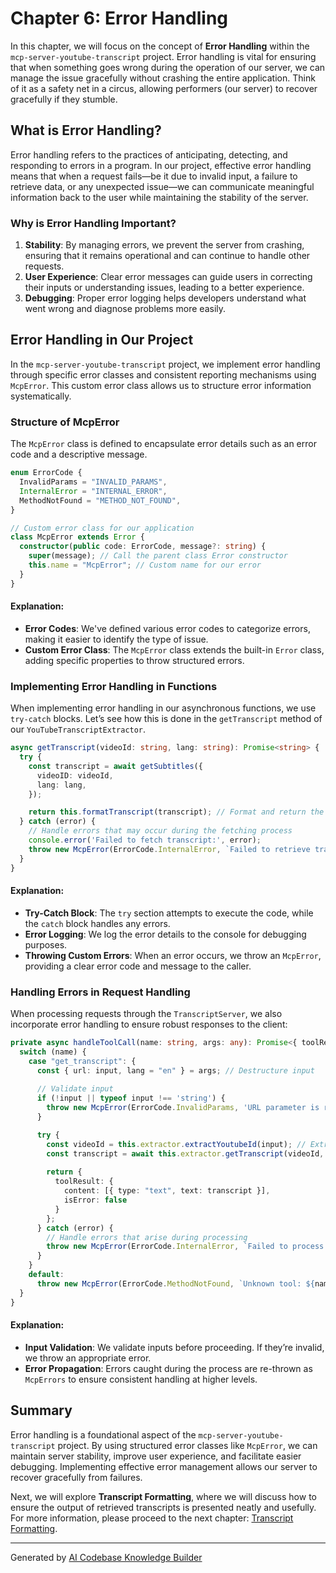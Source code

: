 # Chapter 6: Error Handling

In this chapter, we will focus on the concept of **Error Handling** within the `mcp-server-youtube-transcript` project. Error handling is vital for ensuring that when something goes wrong during the operation of our server, we can manage the issue gracefully without crashing the entire application. Think of it as a safety net in a circus, allowing performers (our server) to recover gracefully if they stumble.

## What is Error Handling?

Error handling refers to the practices of anticipating, detecting, and responding to errors in a program. In our project, effective error handling means that when a request fails—be it due to invalid input, a failure to retrieve data, or any unexpected issue—we can communicate meaningful information back to the user while maintaining the stability of the server.

### Why is Error Handling Important?

1. **Stability**: By managing errors, we prevent the server from crashing, ensuring that it remains operational and can continue to handle other requests.
2. **User Experience**: Clear error messages can guide users in correcting their inputs or understanding issues, leading to a better experience.
3. **Debugging**: Proper error logging helps developers understand what went wrong and diagnose problems more easily.

## Error Handling in Our Project

In the `mcp-server-youtube-transcript` project, we implement error handling through specific error classes and consistent reporting mechanisms using `McpError`. This custom error class allows us to structure error information systematically.

### Structure of McpError

The `McpError` class is defined to encapsulate error details such as an error code and a descriptive message.

```typescript
enum ErrorCode {
  InvalidParams = "INVALID_PARAMS",
  InternalError = "INTERNAL_ERROR",
  MethodNotFound = "METHOD_NOT_FOUND",
}

// Custom error class for our application
class McpError extends Error {
  constructor(public code: ErrorCode, message?: string) {
    super(message); // Call the parent class Error constructor
    this.name = "McpError"; // Custom name for our error
  }
}
```

#### Explanation:

- **Error Codes**: We've defined various error codes to categorize errors, making it easier to identify the type of issue.
- **Custom Error Class**: The `McpError` class extends the built-in `Error` class, adding specific properties to throw structured errors.

### Implementing Error Handling in Functions

When implementing error handling in our asynchronous functions, we use `try-catch` blocks. Let’s see how this is done in the `getTranscript` method of our `YouTubeTranscriptExtractor`.

```typescript
async getTranscript(videoId: string, lang: string): Promise<string> {
  try {
    const transcript = await getSubtitles({
      videoID: videoId,
      lang: lang,
    });

    return this.formatTranscript(transcript); // Format and return the fetched transcript
  } catch (error) {
    // Handle errors that may occur during the fetching process
    console.error('Failed to fetch transcript:', error);
    throw new McpError(ErrorCode.InternalError, `Failed to retrieve transcript: ${(error as Error).message}`);
  }
}
```

#### Explanation:

- **Try-Catch Block**: The `try` section attempts to execute the code, while the `catch` block handles any errors.
- **Error Logging**: We log the error details to the console for debugging purposes.
- **Throwing Custom Errors**: When an error occurs, we throw an `McpError`, providing a clear error code and message to the caller.

### Handling Errors in Request Handling

When processing requests through the `TranscriptServer`, we also incorporate error handling to ensure robust responses to the client:

```typescript
private async handleToolCall(name: string, args: any): Promise<{ toolResult: CallToolResult }> {
  switch (name) {
    case "get_transcript": {
      const { url: input, lang = "en" } = args; // Destructure input
      
      // Validate input
      if (!input || typeof input !== 'string') {
        throw new McpError(ErrorCode.InvalidParams, 'URL parameter is required and must be a string');
      }

      try {
        const videoId = this.extractor.extractYoutubeId(input); // Extract video ID
        const transcript = await this.extractor.getTranscript(videoId, lang);
        
        return {
          toolResult: {
            content: [{ type: "text", text: transcript }],
            isError: false
          }
        };
      } catch (error) {
        // Handle errors that arise during processing
        throw new McpError(ErrorCode.InternalError, `Failed to process transcript: ${(error as Error).message}`);
      }
    }
    default:
      throw new McpError(ErrorCode.MethodNotFound, `Unknown tool: ${name}`); // Handle unknown tools
  }
}
```

#### Explanation:

- **Input Validation**: We validate inputs before proceeding. If they’re invalid, we throw an appropriate error.
- **Error Propagation**: Errors caught during the process are re-thrown as `McpErrors` to ensure consistent handling at higher levels.

## Summary

Error handling is a foundational aspect of the `mcp-server-youtube-transcript` project. By using structured error classes like `McpError`, we can maintain server stability, improve user experience, and facilitate easier debugging. Implementing effective error management allows our server to recover gracefully from failures.

Next, we will explore **Transcript Formatting**, where we will discuss how to ensure the output of retrieved transcripts is presented neatly and usefully. For more information, please proceed to the next chapter: [Transcript Formatting](07_transcript_formatting_.md).

---

Generated by [AI Codebase Knowledge Builder](https://github.com/The-Pocket/Tutorial-Codebase-Knowledge)